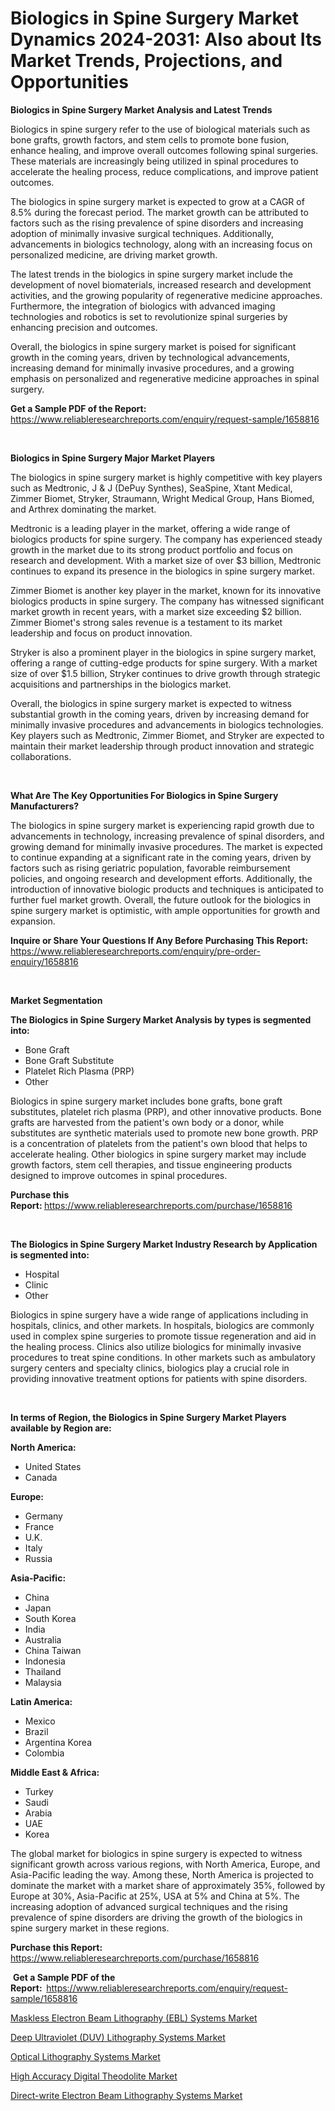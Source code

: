 <p><h1>Biologics in Spine Surgery Market Dynamics 2024-2031: Also about Its Market Trends, Projections, and Opportunities</h1></p><p><strong>Biologics in Spine Surgery Market Analysis and Latest Trends</strong></p>
<p><p>Biologics in spine surgery refer to the use of biological materials such as bone grafts, growth factors, and stem cells to promote bone fusion, enhance healing, and improve overall outcomes following spinal surgeries. These materials are increasingly being utilized in spinal procedures to accelerate the healing process, reduce complications, and improve patient outcomes.</p><p>The biologics in spine surgery market is expected to grow at a CAGR of 8.5% during the forecast period. The market growth can be attributed to factors such as the rising prevalence of spine disorders and increasing adoption of minimally invasive surgical techniques. Additionally, advancements in biologics technology, along with an increasing focus on personalized medicine, are driving market growth.</p><p>The latest trends in the biologics in spine surgery market include the development of novel biomaterials, increased research and development activities, and the growing popularity of regenerative medicine approaches. Furthermore, the integration of biologics with advanced imaging technologies and robotics is set to revolutionize spinal surgeries by enhancing precision and outcomes.</p><p>Overall, the biologics in spine surgery market is poised for significant growth in the coming years, driven by technological advancements, increasing demand for minimally invasive procedures, and a growing emphasis on personalized and regenerative medicine approaches in spinal surgery.</p></p>
<p><strong>Get a Sample PDF of the Report:&nbsp;</strong> <a href="https://www.reliableresearchreports.com/enquiry/request-sample/1658816">https://www.reliableresearchreports.com/enquiry/request-sample/1658816</a></p>
<p>&nbsp;</p>
<p><strong>Biologics in Spine Surgery Major Market Players</strong></p>
<p><p>The biologics in spine surgery market is highly competitive with key players such as Medtronic, J & J (DePuy Synthes), SeaSpine, Xtant Medical, Zimmer Biomet, Stryker, Straumann, Wright Medical Group, Hans Biomed, and Arthrex dominating the market. </p><p>Medtronic is a leading player in the market, offering a wide range of biologics products for spine surgery. The company has experienced steady growth in the market due to its strong product portfolio and focus on research and development. With a market size of over $3 billion, Medtronic continues to expand its presence in the biologics in spine surgery market.</p><p>Zimmer Biomet is another key player in the market, known for its innovative biologics products in spine surgery. The company has witnessed significant market growth in recent years, with a market size exceeding $2 billion. Zimmer Biomet's strong sales revenue is a testament to its market leadership and focus on product innovation.</p><p>Stryker is also a prominent player in the biologics in spine surgery market, offering a range of cutting-edge products for spine surgery. With a market size of over $1.5 billion, Stryker continues to drive growth through strategic acquisitions and partnerships in the biologics market.</p><p>Overall, the biologics in spine surgery market is expected to witness substantial growth in the coming years, driven by increasing demand for minimally invasive procedures and advancements in biologics technologies. Key players such as Medtronic, Zimmer Biomet, and Stryker are expected to maintain their market leadership through product innovation and strategic collaborations.</p></p>
<p>&nbsp;</p>
<p><strong>What Are The Key Opportunities For Biologics in Spine Surgery Manufacturers?</strong></p>
<p><p>The biologics in spine surgery market is experiencing rapid growth due to advancements in technology, increasing prevalence of spinal disorders, and growing demand for minimally invasive procedures. The market is expected to continue expanding at a significant rate in the coming years, driven by factors such as rising geriatric population, favorable reimbursement policies, and ongoing research and development efforts. Additionally, the introduction of innovative biologic products and techniques is anticipated to further fuel market growth. Overall, the future outlook for the biologics in spine surgery market is optimistic, with ample opportunities for growth and expansion.</p></p>
<p><strong>Inquire or Share Your Questions If Any Before Purchasing This Report:</strong> <a href="https://www.reliableresearchreports.com/enquiry/pre-order-enquiry/1658816">https://www.reliableresearchreports.com/enquiry/pre-order-enquiry/1658816</a></p>
<p>&nbsp;</p>
<p><strong>Market Segmentation</strong></p>
<p><strong>The Biologics in Spine Surgery Market Analysis by types is segmented into:</strong></p>
<p><ul><li>Bone Graft</li><li>Bone Graft Substitute</li><li>Platelet Rich Plasma (PRP)</li><li>Other</li></ul></p>
<p><p>Biologics in spine surgery market includes bone grafts, bone graft substitutes, platelet rich plasma (PRP), and other innovative products. Bone grafts are harvested from the patient's own body or a donor, while substitutes are synthetic materials used to promote new bone growth. PRP is a concentration of platelets from the patient's own blood that helps to accelerate healing. Other biologics in spine surgery market may include growth factors, stem cell therapies, and tissue engineering products designed to improve outcomes in spinal procedures.</p></p>
<p><strong>Purchase this Report:&nbsp;</strong><a href="https://www.reliableresearchreports.com/purchase/1658816">https://www.reliableresearchreports.com/purchase/1658816</a></p>
<p>&nbsp;</p>
<p><strong>The Biologics in Spine Surgery Market Industry Research by Application is segmented into:</strong></p>
<p><ul><li>Hospital</li><li>Clinic</li><li>Other</li></ul></p>
<p><p>Biologics in spine surgery have a wide range of applications including in hospitals, clinics, and other markets. In hospitals, biologics are commonly used in complex spine surgeries to promote tissue regeneration and aid in the healing process. Clinics also utilize biologics for minimally invasive procedures to treat spine conditions. In other markets such as ambulatory surgery centers and specialty clinics, biologics play a crucial role in providing innovative treatment options for patients with spine disorders.</p></p>
<p>&nbsp;</p>
<p><strong>In terms of Region, the Biologics in Spine Surgery Market Players available by Region are:</strong></p>
<p>
    <p> <strong> North America: </strong>
        <ul>
            <li>United States</li>
            <li>Canada</li>
        </ul>
        </p> 
    <p> <strong> Europe: </strong>
        <ul>
            <li>Germany</li>
            <li>France</li>
            <li>U.K.</li>
            <li>Italy</li>
            <li>Russia</li>
        </ul>
        </p> 
    <p> <strong> Asia-Pacific: </strong>
        <ul>
            <li>China</li>
            <li>Japan</li>
            <li>South Korea</li>
            <li>India</li>
            <li>Australia</li>
            <li>China Taiwan</li>
            <li>Indonesia</li>
            <li>Thailand</li>
            <li>Malaysia</li>
        </ul>
        </p> 
    <p> <strong> Latin America: </strong>
        <ul>
            <li>Mexico</li>
            <li>Brazil</li>
            <li>Argentina Korea</li>
            <li>Colombia</li>
        </ul>
        </p> 
    <p> <strong> Middle East & Africa: </strong>
        <ul>
            <li>Turkey</li>
            <li>Saudi</li>
            <li>Arabia</li>
            <li>UAE</li>
            <li>Korea</li>
        </ul>
    </p>
    </p>
<p><p>The global market for biologics in spine surgery is expected to witness significant growth across various regions, with North America, Europe, and Asia-Pacific leading the way. Among these, North America is projected to dominate the market with a market share of approximately 35%, followed by Europe at 30%, Asia-Pacific at 25%, USA at 5% and China at 5%. The increasing adoption of advanced surgical techniques and the rising prevalence of spine disorders are driving the growth of the biologics in spine surgery market in these regions.</p></p>
<p><strong>Purchase this Report: </strong><a href="https://www.reliableresearchreports.com/purchase/1658816">https://www.reliableresearchreports.com/purchase/1658816</a></p>
<p>&nbsp;<strong>Get a Sample PDF of the Report:&nbsp;&nbsp;</strong><a href="https://www.reliableresearchreports.com/enquiry/request-sample/1658816">https://www.reliableresearchreports.com/enquiry/request-sample/1658816</a></p>
<p><strong></strong></p>
<p><p><a href="https://github.com/shotows/Market-Research-Report-List-1/blob/main/maskless-electron-beam-lithography-ebl-systems-market.md">Maskless Electron Beam Lithography (EBL) Systems Market</a></p><p><a href="https://github.com/angelajermaine/Market-Research-Report-List-2/blob/main/deep-ultraviolet-duv-lithography-systems-market.md">Deep Ultraviolet (DUV) Lithography Systems Market</a></p><p><a href="https://github.com/Sinjinluong3e0awx2m195k76/Market-Research-Report-List-1/blob/main/optical-lithography-systems-market.md">Optical Lithography Systems Market</a></p><p><a href="https://github.com/angelajermaine/Market-Research-Report-List-2/blob/main/high-accuracy-digital-theodolite-market.md">High Accuracy Digital Theodolite Market</a></p><p><a href="https://github.com/beatblasta/Market-Research-Report-List-2/blob/main/direct-write-electron-beam-lithography-systems-market.md">Direct-write Electron Beam Lithography Systems Market</a></p></p>